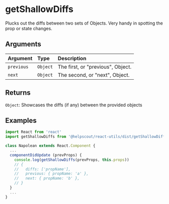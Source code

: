 # getShallowDiffs

Plucks out the diffs between two sets of Objects. Very handy in spotting the prop or state changes.

## Arguments

| Argument   | Type     | Description                       |
| :--------- | :------- | :-------------------------------- |
| `previous` | `Object` | The first, or "previous", Object. |
| `next`     | `Object` | The second, or "next", Object.    |

## Returns

`Object`: Showcases the diffs (if any) between the provided objects

## Examples

```jsx
import React from 'react'
import getShallowDiffs from '@helpscout/react-utils/dist/getShallowDiffs'

class Napolean extends React.Component {
  ...
  componentDidUpdate (prevProps) {
    console.log(getShallowDiffs(prevProps, this.props))
    // {
    //   diffs: ['propName'],
    //   previous: { propName: 'a' },
    //   next: { propName: 'b' },
    // }
  }
  ...
}
```
